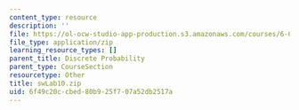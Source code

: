 ```yaml
---
content_type: resource
description: ''
file: https://ol-ocw-studio-app-production.s3.amazonaws.com/courses/6-01sc-introduction-to-electrical-engineering-and-computer-science-i-spring-2011/6f49c20ccbed80b925f707a52db2517a_swLab10.zip
file_type: application/zip
learning_resource_types: []
parent_title: Discrete Probability
parent_type: CourseSection
resourcetype: Other
title: swLab10.zip
uid: 6f49c20c-cbed-80b9-25f7-07a52db2517a
---
```


